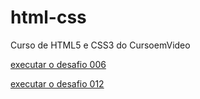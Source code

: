 # html-css
 Curso de HTML5 e CSS3 do CursoemVideo

 <a href="https://gustavoarcaro.github.io/html-css/desafios/d006/android.html" target="_blank"> executar o desafio 006</a>

 <a href="https://gustavoarcaro.github.io/html-css/desafios/d012/index.html" target="_blank"> executar o desafio 012</a>
 
